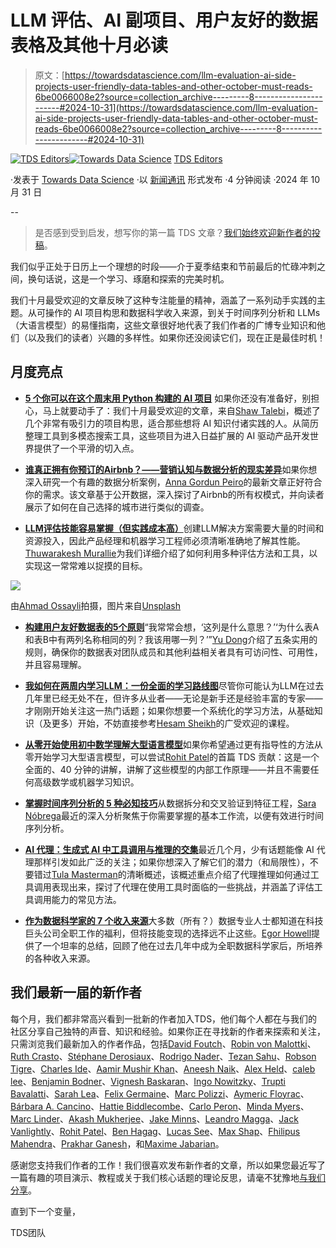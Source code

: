 # LLM 评估、AI 副项目、用户友好的数据表格及其他十月必读

> 原文：[https://towardsdatascience.com/llm-evaluation-ai-side-projects-user-friendly-data-tables-and-other-october-must-reads-6be0066008e2?source=collection_archive---------8-----------------------#2024-10-31](https://towardsdatascience.com/llm-evaluation-ai-side-projects-user-friendly-data-tables-and-other-october-must-reads-6be0066008e2?source=collection_archive---------8-----------------------#2024-10-31)

[](https://towardsdatascience.medium.com/?source=post_page---byline--6be0066008e2--------------------------------)[![TDS Editors](../Images/4b2d1beaf4f6dcf024ffa6535de3b794.png)](https://towardsdatascience.medium.com/?source=post_page---byline--6be0066008e2--------------------------------)[](https://towardsdatascience.com/?source=post_page---byline--6be0066008e2--------------------------------)[![Towards Data Science](../Images/a6ff2676ffcc0c7aad8aaf1d79379785.png)](https://towardsdatascience.com/?source=post_page---byline--6be0066008e2--------------------------------) [TDS Editors](https://towardsdatascience.medium.com/?source=post_page---byline--6be0066008e2--------------------------------)

·发表于 [Towards Data Science](https://towardsdatascience.com/?source=post_page---byline--6be0066008e2--------------------------------) ·以 [新闻通讯]( /newsletter?source=post_page---byline--6be0066008e2--------------------------------) 形式发布 ·4 分钟阅读 ·2024 年 10 月 31 日

--

> 是否感到受到启发，想写你的第一篇 TDS 文章？[我们始终欢迎新作者的投稿](http://bit.ly/write-for-tds)。

我们似乎正处于日历上一个理想的时段——介于夏季结束和节前最后的忙碌冲刺之间，换句话说，这是一个学习、琢磨和探索的完美时机。

我们十月最受欢迎的文章反映了这种专注能量的精神，涵盖了一系列动手实践的主题。从可操作的 AI 项目构思和数据科学收入来源，到关于时间序列分析和 LLMs（大语言模型）的易懂指南，这些文章很好地代表了我们作者的广博专业知识和他们（以及我们的读者）兴趣的多样性。如果你还没阅读它们，现在正是最佳时机！

## 月度亮点

+   [**5 个你可以在这个周末用 Python 构建的 AI 项目**](/5-ai-projects-you-can-build-this-weekend-with-python-c57724e9c461) 如果你还没有准备好，别担心，马上就要动手了：我们十月最受欢迎的文章，来自[Shaw Talebi](https://medium.com/u/f3998e1cd186?source=post_page---user_mention--6be0066008e2--------------------------------)，概述了几个非常有吸引力的项目构思，适合那些想将 AI 知识付诸实践的人。从简历整理工具到多模态搜索工具，这些项目为进入日益扩展的 AI 驱动产品开发世界提供了一个平滑的切入点。

+   [**谁真正拥有你预订的Airbnb？——营销认知与数据分析的现实差异**](/who-really-owns-the-airbnbs-youre-booking-marketing-perception-vs-data-analytics-reality-94407a32679c)如果你想深入研究一个有趣的数据分析案例，[Anna Gordun Peiro](https://medium.com/u/6b453743a21c?source=post_page---user_mention--6be0066008e2--------------------------------)的最新文章正好符合你的需求。该文章基于公开数据，深入探讨了Airbnb的所有权模式，并向读者展示了如何在自己选择的城市进行类似的调查。

+   [**LLM评估技能容易掌握（但实践成本高）**](/llm-evaluation-techniques-and-costs-3147840afc53)创建LLM解决方案需要大量的时间和资源投入，因此产品经理和机器学习工程师必须清晰准确地了解其性能。[Thuwarakesh Murallie](https://medium.com/u/93ce19993bef?source=post_page---user_mention--6be0066008e2--------------------------------)为我们详细介绍了如何利用多种评估方法和工具，以实现这一常常难以捉摸的目标。

![](../Images/f79c6ab36a89103efbe1d93870e25cc2.png)

由[Ahmad Ossayli](https://unsplash.com/@ahmadossayli?utm_source=medium&utm_medium=referral)拍摄，图片来自[Unsplash](https://unsplash.com/?utm_source=medium&utm_medium=referral)

+   [**构建用户友好数据表的5个原则**](/top-5-principles-for-building-user-friendly-data-tables-0dfe168cecc1)“我常常会想，‘这列是什么意思？’‘为什么表A和表B中有两列名称相同的列？我该用哪一列？’”[Yu Dong](https://medium.com/u/5462c48cfc57?source=post_page---user_mention--6be0066008e2--------------------------------)介绍了五条实用的规则，确保你的数据表对团队成员和其他利益相关者具有可访问性、可用性，并且容易理解。

+   [**我如何在两周内学习LLM：一份全面的学习路线图**](/how-i-studied-llms-in-two-weeks-a-comprehensive-roadmap-e8ac19667a31)尽管你可能认为LLM在过去几年里已经无处不在，但许多从业者——无论是新手还是经验丰富的专家——才刚刚开始关注这一热门话题；如果你想要一个系统化的学习方法，从基础知识（及更多）开始，不妨直接参考[Hesam Sheikh](https://medium.com/u/6eafeacbe5b8?source=post_page---user_mention--6be0066008e2--------------------------------)的广受欢迎的课程。

+   [**从零开始使用初中数学理解大型语言模型**](/understanding-llms-from-scratch-using-middle-school-math-e602d27ec876)如果你希望通过更有指导性的方法从零开始学习大型语言模型，可以尝试[Rohit Patel](https://medium.com/u/9934e7726dba?source=post_page---user_mention--6be0066008e2--------------------------------)的首篇 TDS 贡献：这是一个全面的、40 分钟的讲解，讲解了这些模型的内部工作原理——并且不需要任何高级数学或机器学习知识。

+   [**掌握时间序列分析的 5 种必知技巧**](/5-must-know-techniques-for-mastering-time-series-analysis-a23ccf4d053a)从数据拆分和交叉验证到特征工程，[Sara Nóbrega](https://medium.com/u/7606b796c9df?source=post_page---user_mention--6be0066008e2--------------------------------)最近的深入分析聚焦于你需要掌握的基本工作流，以便有效进行时间序列分析。

+   [**AI 代理：生成式 AI 中工具调用与推理的交集**](/ai-agents-the-intersection-of-tool-calling-and-reasoning-in-generative-ai-ff268eece443)最近几个月，少有话题能像 AI 代理那样引发如此广泛的关注；如果你想深入了解它们的潜力（和局限性），不要错过[Tula Masterman](https://medium.com/u/ce8c2ab0804a?source=post_page---user_mention--6be0066008e2--------------------------------)的清晰概述，该概述重点介绍了代理推理如何通过工具调用表现出来，探讨了代理在使用工具时面临的一些挑战，并涵盖了评估工具调用能力的常见方法。

+   [**作为数据科学家的 7 个收入来源**](/my-7-sources-of-income-as-a-data-scientist-aef6b6a41388)大多数（所有？）数据专业人士都知道在科技巨头公司全职工作的福利，但将技能变现的选择远不止这些。[Egor Howell](https://medium.com/u/1cac491223b2?source=post_page---user_mention--6be0066008e2--------------------------------)提供了一个坦率的总结，回顾了他在过去几年中成为全职数据科学家后，所培养的各种收入来源。

## 我们最新一届的新作者

每个月，我们都非常高兴看到一批新的作者加入TDS，他们每个人都在与我们的社区分享自己独特的声音、知识和经验。如果你正在寻找新的作者来探索和关注，只需浏览我们最新加入的作者作品，包括[David Foutch](https://medium.com/u/e0113f8e7320?source=post_page---user_mention--6be0066008e2--------------------------------)、[Robin von Malottki](https://medium.com/u/abac06e7fbc8?source=post_page---user_mention--6be0066008e2--------------------------------)、[Ruth Crasto](https://medium.com/u/f11d5eb7e93d?source=post_page---user_mention--6be0066008e2--------------------------------)、[Stéphane Derosiaux](https://medium.com/u/1b989e65c718?source=post_page---user_mention--6be0066008e2--------------------------------)、[Rodrigo Nader](https://medium.com/u/ecc896893943?source=post_page---user_mention--6be0066008e2--------------------------------)、[Tezan Sahu](https://medium.com/u/99aa33de20e0?source=post_page---user_mention--6be0066008e2--------------------------------)、[Robson Tigre](https://medium.com/u/bb43d8a01b72?source=post_page---user_mention--6be0066008e2--------------------------------)、[Charles Ide](https://medium.com/u/9525d969264b?source=post_page---user_mention--6be0066008e2--------------------------------)、[Aamir Mushir Khan](https://medium.com/u/743fb1646725?source=post_page---user_mention--6be0066008e2--------------------------------)、[Aneesh Naik](https://medium.com/u/00bbf72dccc2?source=post_page---user_mention--6be0066008e2--------------------------------)、[Alex Held](https://medium.com/u/a085c7ebee7?source=post_page---user_mention--6be0066008e2--------------------------------)、[caleb lee](https://medium.com/u/520a9df5fca?source=post_page---user_mention--6be0066008e2--------------------------------)、[Benjamin Bodner](https://medium.com/u/fed347b7eebd?source=post_page---user_mention--6be0066008e2--------------------------------)、[Vignesh Baskaran](https://medium.com/u/14cfcbfbf82b?source=post_page---user_mention--6be0066008e2--------------------------------)、[Ingo Nowitzky](https://medium.com/u/2628a598423a?source=post_page---user_mention--6be0066008e2--------------------------------)、[Trupti Bavalatti](https://medium.com/u/5e12b2dd1577?source=post_page---user_mention--6be0066008e2--------------------------------)、[Sarah Lea](https://medium.com/u/4ece41619669?source=post_page---user_mention--6be0066008e2--------------------------------)、[Felix Germaine](https://medium.com/u/8e981b5800ee?source=post_page---user_mention--6be0066008e2--------------------------------)、[Marc Polizzi](https://medium.com/u/99692ffa184a?source=post_page---user_mention--6be0066008e2--------------------------------)、[Aymeric Floyrac](https://medium.com/u/33f5b5b24330?source=post_page---user_mention--6be0066008e2--------------------------------)、[Bárbara A. Cancino](https://medium.com/u/1a6f5fe10ed8?source=post_page---user_mention--6be0066008e2--------------------------------)、[Hattie Biddlecombe](https://medium.com/u/d282cd04d3b5?source=post_page---user_mention--6be0066008e2--------------------------------)、[Carlo Peron](https://medium.com/u/4b0a1c28ba08?source=post_page---user_mention--6be0066008e2--------------------------------)、[Minda Myers](https://medium.com/u/53535c0a56eb?source=post_page---user_mention--6be0066008e2--------------------------------)、[Marc Linder](https://medium.com/u/24d170da28be?source=post_page---user_mention--6be0066008e2--------------------------------)、[Akash Mukherjee](https://medium.com/u/3bc5cbf68806?source=post_page---user_mention--6be0066008e2--------------------------------)、[Jake Minns](https://medium.com/u/410d76248c30?source=post_page---user_mention--6be0066008e2--------------------------------)、[Leandro Magga](https://medium.com/u/e405e1af6aa3?source=post_page---user_mention--6be0066008e2--------------------------------)、[Jack Vanlightly](https://medium.com/u/f7a88d0c88e5?source=post_page---user_mention--6be0066008e2--------------------------------)、[Rohit Patel](https://medium.com/u/9934e7726dba?source=post_page---user_mention--6be0066008e2--------------------------------)、[Ben Hagag](https://medium.com/u/bbee2932cd77?source=post_page---user_mention--6be0066008e2--------------------------------)、[Lucas See](https://medium.com/u/5bc791a871b1?source=post_page---user_mention--6be0066008e2--------------------------------)、[Max Shap](https://medium.com/u/fb1ff377b3b1?source=post_page---user_mention--6be0066008e2--------------------------------)、[Fhilipus Mahendra](https://medium.com/u/ab0732de55d7?source=post_page---user_mention--6be0066008e2--------------------------------)、[Prakhar Ganesh](https://medium.com/u/318f2765b461?source=post_page---user_mention--6be0066008e2--------------------------------)，和[Maxime Jabarian](https://medium.com/u/91a2517ae950?source=post_page---user_mention--6be0066008e2--------------------------------)。

感谢您支持我们作者的工作！我们很喜欢发布新作者的文章，所以如果您最近写了一篇有趣的项目演示、教程或关于我们核心话题的理论反思，请毫不犹豫地[与我们分享](http://bit.ly/write-for-tds)。

直到下一个变量，

TDS团队
